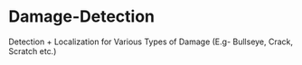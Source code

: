 # Damage-Detection
Detection + Localization for Various Types of Damage (E.g- Bullseye, Crack, Scratch etc.)
